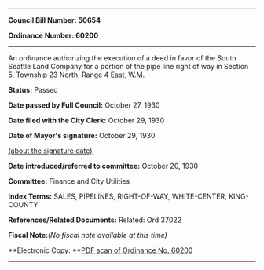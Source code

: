 

********

**Council Bill Number: 50654**
   
**Ordinance Number: 60200**
********

 An ordinance authorizing the execution of a deed in favor of the South Seattle Land Company for a portion of the pipe line right of way in Section 5, Township 23 North, Range 4 East, W.M.

**Status:** Passed
   
**Date passed by Full Council:** October 27, 1930
   
**Date filed with the City Clerk:** October 29, 1930
   
**Date of Mayor's signature:** October 29, 1930
   
[(about the signature date)](/~public/approvaldate.htm)
   
   
   
**Date introduced/referred to committee:** October 20, 1930
   
**Committee:** Finance and City Utilities
   
   
**Index Terms:** SALES, PIPELINES, RIGHT-OF-WAY, WHITE-CENTER, KING-COUNTY

**References/Related Documents:** Related: Ord 37022

**Fiscal Note:**_(No fiscal note available at this time)_

**Electronic Copy: **[PDF scan of Ordinance No. 60200](/~archives/Ordinances/Ord_60200.pdf)

********


